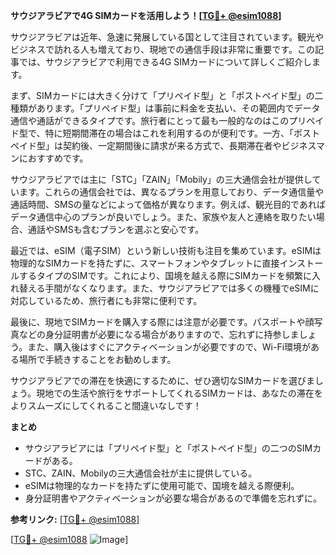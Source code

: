 **サウジアラビアで4G SIMカードを活用しよう！[[TG💪+ @esim1088](https://t.me/s/esim1088)]**

サウジアラビアは近年、急速に発展している国として注目されています。観光やビジネスで訪れる人も増えており、現地での通信手段は非常に重要です。この記事では、サウジアラビアで利用できる4G SIMカードについて詳しくご紹介します。

まず、SIMカードには大きく分けて「プリペイド型」と「ポストペイド型」の二種類があります。「プリペイド型」は事前に料金を支払い、その範囲内でデータ通信や通話ができるタイプです。旅行者にとって最も一般的なのはこのプリペイド型で、特に短期間滞在の場合はこれを利用するのが便利です。一方、「ポストペイド型」は契約後、一定期間後に請求が来る方式で、長期滞在者やビジネスマンにおすすめです。

サウジアラビアでは主に「STC」「ZAIN」「Mobily」の三大通信会社が提供しています。これらの通信会社では、異なるプランを用意しており、データ通信量や通話時間、SMSの量などによって価格が異なります。例えば、観光目的であればデータ通信中心のプランが良いでしょう。また、家族や友人と連絡を取りたい場合、通話やSMSも含むプランを選ぶと安心です。

最近では、eSIM（電子SIM）という新しい技術も注目を集めています。eSIMは物理的なSIMカードを持たずに、スマートフォンやタブレットに直接インストールするタイプのSIMです。これにより、国境を越える際にSIMカードを頻繁に入れ替える手間がなくなります。また、サウジアラビアでは多くの機種でeSIMに対応しているため、旅行者にも非常に便利です。

最後に、現地でSIMカードを購入する際には注意が必要です。パスポートや顔写真などの身分証明書が必要になる場合がありますので、忘れずに持参しましょう。また、購入後はすぐにアクティベーションが必要ですので、Wi-Fi環境がある場所で手続きすることをお勧めします。

サウジアラビアでの滞在を快適にするために、ぜひ適切なSIMカードを選びましょう。現地での生活や旅行をサポートしてくれるSIMカードは、あなたの滞在をよりスムーズにしてくれること間違いなしです！

**まとめ**
- サウジアラビアには「プリペイド型」と「ポストペイド型」の二つのSIMカードがある。
- STC、ZAIN、Mobilyの三大通信会社が主に提供している。
- eSIMは物理的なカードを持たずに使用可能で、国境を越える際便利。
- 身分証明書やアクティベーションが必要な場合があるので準備を忘れずに。

**参考リンク:** [[TG💪+ @esim1088](https://t.me/s/esim1088)]  

[[TG💪+ @esim1088](https://t.me/s/esim1088) ![Image](https://i.postimg.cc/Y0z9fWf4/image.png)]